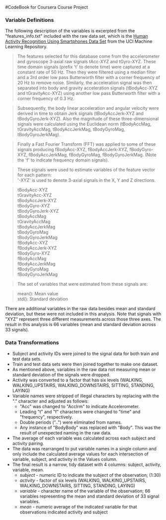 #CodeBook for Coursera Course Project
### Variable Definitions

The following description of the variables is excerpted from the "features_info.txt" included with the raw data set, which is the [Human Activity Recognition Using Smartphones Data Set](http://archive.ics.uci.edu/ml/datasets/Human+Activity+Recognition+Using+Smartphones) from the UCI Machine Learning Repository.

> The features selected for this database come from the accelerometer and gyroscope 3-axial raw signals tAcc-XYZ and tGyro-XYZ. These time domain signals (prefix 't' to denote time) were captured at a constant rate of 50 Hz. Then they were filtered using a median filter and a 3rd order low pass Butterworth filter with a corner frequency of 20 Hz to remove noise. Similarly, the acceleration signal was then separated into body and gravity acceleration signals (tBodyAcc-XYZ and tGravityAcc-XYZ) using another low pass Butterworth filter with a corner frequency of 0.3 Hz.  

> Subsequently, the body linear acceleration and angular velocity were derived in time to obtain Jerk signals (tBodyAccJerk-XYZ and tBodyGyroJerk-XYZ). Also the magnitude of these three-dimensional signals were calculated using the Euclidean norm (tBodyAccMag, tGravityAccMag, tBodyAccJerkMag, tBodyGyroMag, tBodyGyroJerkMag).  

> Finally a Fast Fourier Transform (FFT) was applied to some of these signals producing fBodyAcc-XYZ, fBodyAccJerk-XYZ, fBodyGyro-XYZ, fBodyAccJerkMag, fBodyGyroMag, fBodyGyroJerkMag. (Note the 'f' to indicate frequency domain signals). 

> These signals were used to estimate variables of the feature vector for each pattern:  
'-XYZ' is used to denote 3-axial signals in the X, Y and Z directions.

> tBodyAcc-XYZ  
tGravityAcc-XYZ  
tBodyAccJerk-XYZ  
tBodyGyro-XYZ  
tBodyGyroJerk-XYZ  
tBodyAccMag  
tGravityAccMag  
tBodyAccJerkMag  
tBodyGyroMag  
tBodyGyroJerkMag  
fBodyAcc-XYZ  
fBodyAccJerk-XYZ  
fBodyGyro-XYZ  
fBodyAccMag  
fBodyAccJerkMag  
fBodyGyroMag  
fBodyGyroJerkMag  

> The set of variables that were estimated from these signals are: 

> mean(): Mean value  
std(): Standard deviation

There are additional variables in the raw data besides mean and standard deviation, but these were not included in this analysis.  Note that signals with "XYZ" represent three different measurements across those three axes.  The result in this analysis is 66 variables (mean and standard deviation across 33 signals).

### Data Transformations

* Subject and activity IDs were joined to the signal data for both train and test data sets.
* Train and test data sets were then joined together to make one dataset.
* As mentioned above, variables in the raw data not measuring mean or standard deviation of the signals were dropped.
* Activity was converted to a factor that has six levels (WALKING, WALKING_UPSTAIRS, WALKING_DOWNSTAIRS, SITTING, STANDING, LAYING)
* Variable names were stripped of illegal characters by replacing with the "." character and adjusted as follows:
    * "Acc" was changed to "Acclrm" to indicate Accelerometer.
    * Leading "t" and "f" characters were changed to "time" and "frequency", respectively.
    * Double periods ("..") were eliminated from names.
    * Any instance of "BodyBody" was replaced with "Body".  This was the result of unexpected naming in the raw data.
* The average of each variable was calculated across each subject and activity pairing.
* The data was rearranged to put variable names in a single column and only include the calculated average values for each intersection of variable, subject, and activity in the Values column.
* The final result is a narrow, tidy dataset with 4 columns: subject, activity, variable, mean.
    * *subject* - numeric ID to indicate the subject of the observation; (1:30)
    * *activity* - factor of six levels (WALKING, WALKING_UPSTAIRS, WALKING_DOWNSTAIRS, SITTING, STANDING, LAYING)
    * *variable* - character name of the variable of the observation; 66 variables representing the mean and standard deviation of 33 signal variables.
    * *mean* - numeric average of the indicated variable for that observations indicated activity and subject